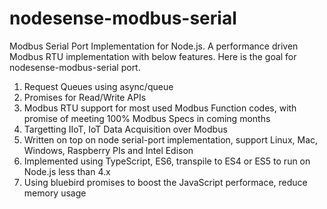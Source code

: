 # nodesense-modbus-serial

Modbus Serial Port Implementation for Node.js. A performance driven Modbus RTU implementation with below features.
Here is the goal for nodesense-modbus-serial port.

1. Request Queues using async/queue
2. Promises for Read/Write APIs
3. Modbus RTU support for most used Modbus Function codes, with promise of meeting 100% Modbus Specs in coming months
4. Targetting IIoT, IoT Data Acquisition over Modbus
5. Written on top on node serial-port implementation, support Linux, Mac, Windows, Raspberry PIs and Intel Edison
6. Implemented using TypeScript, ES6, transpile to ES4 or ES5 to run on Node.js less than 4.x
7. Using bluebird promises to boost the JavaScript performace, reduce memory usage



